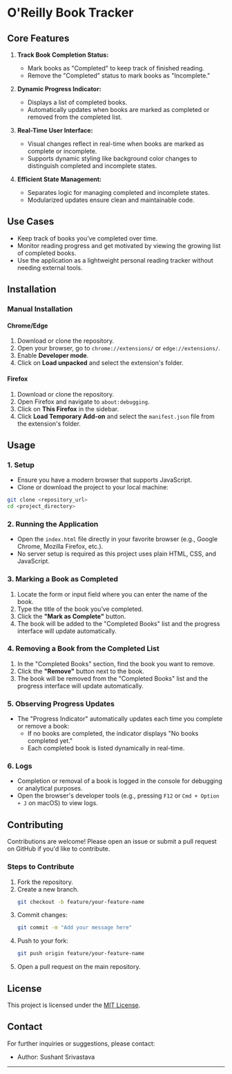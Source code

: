 # O'Reilly Book Tracker



## Core Features
1. **Track Book Completion Status:**
    - Mark books as "Completed" to keep track of finished reading.
    - Remove the "Completed" status to mark books as "Incomplete."

2. **Dynamic Progress Indicator:**
    - Displays a list of completed books.
    - Automatically updates when books are marked as completed or removed from the completed list.

3. **Real-Time User Interface:**
    - Visual changes reflect in real-time when books are marked as complete or incomplete.
    - Supports dynamic styling like background color changes to distinguish completed and incomplete states.

4. **Efficient State Management:**
    - Separates logic for managing completed and incomplete states.
    - Modularized updates ensure clean and maintainable code.

      
## Use Cases
- Keep track of books you’ve completed over time.
- Monitor reading progress and get motivated by viewing the growing list of completed books.
- Use the application as a lightweight personal reading tracker without needing external tools.
## Installation

### Manual Installation

#### Chrome/Edge

1. Download or clone the repository.
2. Open your browser, go to `chrome://extensions/` or `edge://extensions/`.
3. Enable **Developer mode**.
4. Click on **Load unpacked** and select the extension's folder.

#### Firefox

1. Download or clone the repository.
2. Open Firefox and navigate to `about:debugging`.
3. Click on **This Firefox** in the sidebar.
4. Click **Load Temporary Add-on** and select the `manifest.json` file from the extension's folder.

## Usage

### 1. Setup
- Ensure you have a modern browser that supports JavaScript.
- Clone or download the project to your local machine:

```bash
git clone <repository_url>
cd <project_directory>
```

### 2. Running the Application
- Open the `index.html` file directly in your favorite browser (e.g., Google Chrome, Mozilla Firefox, etc.).
- No server setup is required as this project uses plain HTML, CSS, and JavaScript.

### 3. Marking a Book as Completed
1. Locate the form or input field where you can enter the name of the book.
2. Type the title of the book you’ve completed.
3. Click the **"Mark as Complete"** button.
4. The book will be added to the "Completed Books" list and the progress interface will update automatically.

### 4. Removing a Book from the Completed List
1. In the "Completed Books" section, find the book you want to remove.
2. Click the **"Remove"** button next to the book.
3. The book will be removed from the "Completed Books" list and the progress interface will update automatically.

### 5. Observing Progress Updates
- The "Progress Indicator" automatically updates each time you complete or remove a book:
    - If no books are completed, the indicator displays "No books completed yet."
    - Each completed book is listed dynamically in real-time.

### 6. Logs
- Completion or removal of a book is logged in the console for debugging or analytical purposes.
- Open the browser's developer tools (e.g., pressing `F12` or `Cmd + Option + J` on macOS) to view logs.


## Contributing

Contributions are welcome! Please open an issue or submit a pull request on GitHub if you'd like to contribute.

### Steps to Contribute

1. Fork the repository.
2. Create a new branch.
   ```bash
   git checkout -b feature/your-feature-name
   ```
3. Commit changes:
   ```bash
   git commit -m "Add your message here"
   ```
4. Push to your fork:
   ```bash
   git push origin feature/your-feature-name
   ```
5. Open a pull request on the main repository.

## License

This project is licensed under the [MIT License](LICENSE).

## Contact

For further inquiries or suggestions, please contact:

- Author: Sushant Srivastava

---